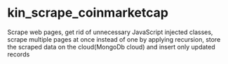 # kin_scrape_coinmarketcap
Scrape web pages, get rid of unnecessary JavaScript injected classes, scrape multiple pages at once instead of one by applying recursion, store the scraped data on the cloud(MongoDb cloud) and insert only updated records
